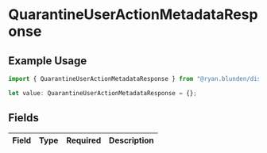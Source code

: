 # QuarantineUserActionMetadataResponse

## Example Usage

```typescript
import { QuarantineUserActionMetadataResponse } from "@ryan.blunden/discord-sdk/models/components";

let value: QuarantineUserActionMetadataResponse = {};
```

## Fields

| Field       | Type        | Required    | Description |
| ----------- | ----------- | ----------- | ----------- |